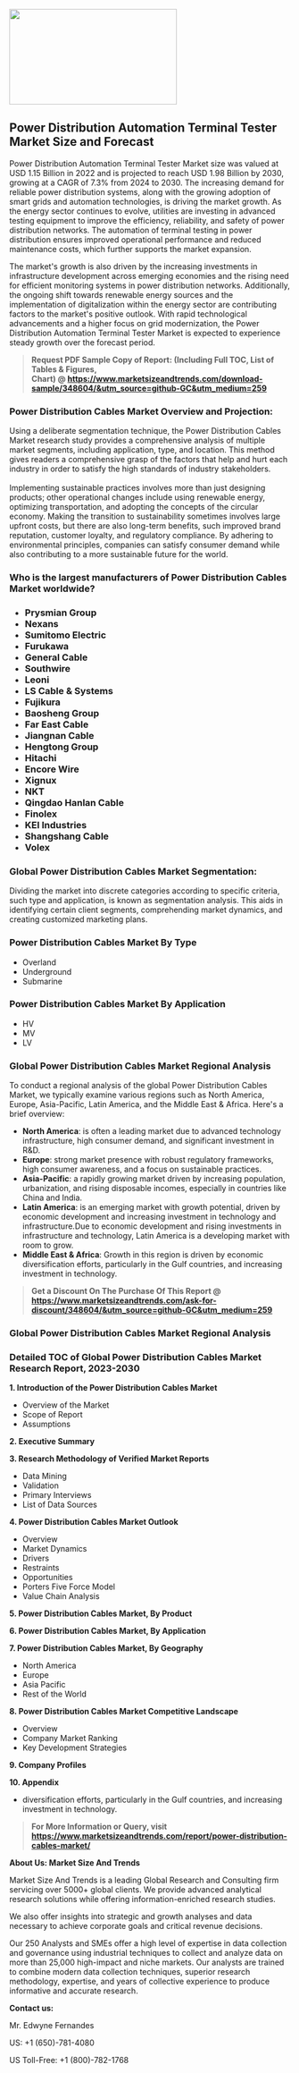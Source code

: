 <p><img class="alignnone size-medium wp-image-20088" src="https://ffe5etoiles.com/wp-content/uploads/2024/12/MST1-300x171.png" alt="" width="300" height="171" /></p><h2>Power Distribution Automation Terminal Tester Market Size and Forecast</h2><p>Power Distribution Automation Terminal Tester Market size was valued at USD 1.15 Billion in 2022 and is projected to reach USD 1.98 Billion by 2030, growing at a CAGR of 7.3% from 2024 to 2030. The increasing demand for reliable power distribution systems, along with the growing adoption of smart grids and automation technologies, is driving the market growth. As the energy sector continues to evolve, utilities are investing in advanced testing equipment to improve the efficiency, reliability, and safety of power distribution networks. The automation of terminal testing in power distribution ensures improved operational performance and reduced maintenance costs, which further supports the market expansion.</p><p>The market's growth is also driven by the increasing investments in infrastructure development across emerging economies and the rising need for efficient monitoring systems in power distribution networks. Additionally, the ongoing shift towards renewable energy sources and the implementation of digitalization within the energy sector are contributing factors to the market's positive outlook. With rapid technological advancements and a higher focus on grid modernization, the Power Distribution Automation Terminal Tester Market is expected to experience steady growth over the forecast period.</p></p><blockquote id="" class=""><strong>Request PDF Sample Copy of Report: (Including Full TOC, List of Tables &amp; Figures, Chart)&nbsp;@&nbsp;<strong><a href="https://www.marketsizeandtrends.com/download-sample/348604/&utm_source=github-GC&utm_medium=259" target="_blank">https://www.marketsizeandtrends.com/download-sample/348604/&utm_source=github-GC&utm_medium=259</a></strong></strong></blockquote><h3 id="" class="">Power Distribution Cables Market&nbsp;Overview and Projection:</h3><p id="" class="">Using a deliberate segmentation technique, the Power Distribution Cables Market research study provides a comprehensive analysis of multiple market segments, including application, type, and location. This method gives readers a comprehensive grasp of the factors that help and hurt each industry in order to satisfy the high standards of industry stakeholders. <br /> <br />Implementing sustainable practices involves more than just designing products; other operational changes include using renewable energy, optimizing transportation, and adopting the concepts of the circular economy. Making the transition to sustainability sometimes involves large upfront costs, but there are also long-term benefits, such improved brand reputation, customer loyalty, and regulatory compliance. By adhering to environmental principles, companies can satisfy consumer demand while also contributing to a more sustainable future for the world.</p><h3 id="" class="">Who is the largest manufacturers of&nbsp;Power Distribution Cables Market worldwide?</h3><h3 class=""><p><ul><li>Prysmian Group </li><li> Nexans </li><li> Sumitomo Electric </li><li> Furukawa </li><li> General Cable </li><li> Southwire </li><li> Leoni </li><li> LS Cable & Systems </li><li> Fujikura </li><li> Baosheng Group </li><li> Far East Cable </li><li> Jiangnan Cable </li><li> Hengtong Group </li><li> Hitachi </li><li> Encore Wire </li><li> Xignux </li><li> NKT </li><li> Qingdao Hanlan Cable </li><li> Finolex </li><li> KEI Industries </li><li> Shangshang Cable </li><li> Volex</li></ul></p></h3><h3 id="" class="">Global&nbsp;Power Distribution Cables Market Segmentation:</h3><p id="" class="">Dividing the market into discrete categories according to specific criteria, such type and application, is known as segmentation analysis. This aids in identifying certain client segments, comprehending market dynamics, and creating customized marketing plans.</p><h3 id="" class="">Power Distribution Cables Market&nbsp;By Type</h3><p><p><ul><li>Overland</li><li> Underground</li><li> Submarine</p></li></ul></p></p><h3 id="" class="">Power Distribution Cables Market&nbsp;By Application</h3><p class=""><p><ul><li>HV</li><li> MV</li><li> LV</li></ul></p></p><h3 id="" class="">Global Power Distribution Cables Market Regional Analysis</h3><p id="" class="">To conduct a regional analysis of the global Power Distribution Cables Market, we typically examine various regions such as North America, Europe, Asia-Pacific, Latin America, and the Middle East &amp; Africa. Here's a brief overview:</p><ul><li><strong>North America</strong>: is often a leading market due to advanced technology infrastructure, high consumer demand, and significant investment in R&amp;D.</li><li><strong>Europe</strong>: strong market presence with robust regulatory frameworks, high consumer awareness, and a focus on sustainable practices.</li><li><strong>Asia-Pacific</strong>: a rapidly growing market driven by increasing population, urbanization, and rising disposable incomes, especially in countries like China and India.</li><li><strong>Latin America</strong>: is an emerging market with growth potential, driven by economic development and increasing investment in technology and infrastructure.Due to economic development and rising investments in infrastructure and technology, Latin America is a developing market with room to grow.</li><li><strong>Middle East &amp; Africa</strong>: Growth in this region is driven by economic diversification efforts, particularly in the Gulf countries, and increasing investment in technology.</li></ul><blockquote id="" class=""><strong>Get a Discount On The Purchase Of This Report @ <strong><a href="https://www.marketsizeandtrends.com/ask-for-discount/348604/&utm_source=github-GC&utm_medium=259" target="_blank">https://www.marketsizeandtrends.com/ask-for-discount/348604/&utm_source=github-GC&utm_medium=259</a></strong></strong></blockquote><h3 id="" class="">Global Power Distribution Cables Market Regional Analysis</h3><h3 id="" class="">Detailed TOC of Global Power Distribution Cables Market Research Report, 2023-2030</h3><p id="" class=""><strong>1. Introduction of the Power Distribution Cables Market</strong></p><ul><li>Overview of the Market</li><li>Scope of Report</li><li>Assumptions</li></ul><p id="" class=""><strong>2. Executive Summary</strong></p><p id="" class=""><strong>3. Research Methodology of Verified Market Reports</strong></p><ul><li>Data Mining</li><li>Validation</li><li>Primary Interviews</li><li>List of Data Sources</li></ul><p id="" class=""><strong>4. Power Distribution Cables Market Outlook</strong></p><ul><li>Overview</li><li>Market Dynamics</li><li>Drivers</li><li>Restraints</li><li>Opportunities</li><li>Porters Five Force Model</li><li>Value Chain Analysis</li></ul><p id="" class=""><strong>5. Power Distribution Cables Market, By Product</strong></p><p id="" class=""><strong>6. Power Distribution Cables Market, By Application</strong></p><p id="" class=""><strong>7. Power Distribution Cables Market, By Geography</strong></p><ul><li>North America</li><li>Europe</li><li>Asia Pacific</li><li>Rest of the World</li></ul><p id="" class=""><strong>8. Power Distribution Cables Market Competitive Landscape</strong></p><ul><li>Overview</li><li>Company Market Ranking</li><li>Key Development Strategies</li></ul><p id="" class=""><strong>9. Company Profiles</strong></p><p id="" class=""><strong>10. Appendix</strong></p><ul><li>diversification efforts, particularly in the Gulf countries, and increasing investment in technology.</li></ul><blockquote id="" class=""><strong>For More Information or Query, visit <strong><strong><a href="https://www.marketsizeandtrends.com/report/power-distribution-cables-market/" target="_blank">https://www.marketsizeandtrends.com/report/power-distribution-cables-market/</a></strong></strong></strong></blockquote><p id="" class=""><strong>About Us: Market Size And Trends</strong></p><p id="" class="">Market Size And Trends is a leading Global Research and Consulting firm servicing over 5000+ global clients. We provide advanced analytical research solutions while offering information-enriched research studies.</p><p id="" class="">We also offer insights into strategic and growth analyses and data necessary to achieve corporate goals and critical revenue decisions.</p><p id="" class="">Our 250 Analysts and SMEs offer a high level of expertise in data collection and governance using industrial techniques to collect and analyze data on more than 25,000 high-impact and niche markets. Our analysts are trained to combine modern data collection techniques, superior research methodology, expertise, and years of collective experience to produce informative and accurate research.</p><p id="" class=""><strong>Contact us:</strong></p><p id="" class="">Mr. Edwyne Fernandes</p><p id="" class="">US: +1 (650)-781-4080</p><p id="" class="">US Toll-Free: +1 (800)-782-1768</p>
